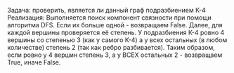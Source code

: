 Задача: проверить, является ли данный граф подразбиением К-4 Реализация: Выполняется поиск компонент связности при помощи алгоритма DFS. Если их больше одной - возвращаем False. Далее, для каждой вершины проверяется её степень. У подразбиения К-4 ровно 4 вершины со степенью 3 (как у самого К-4) а у всех остальных (в любом количестве) степень 2 (так как ребро разбивается). Таким образом, если ровно у 4 вершин степень 3, а у ВСЕХ остальных 2 - возвращаем True, иначе False.